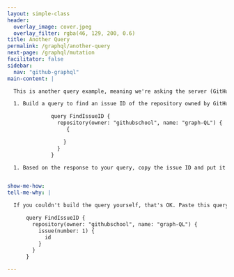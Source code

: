 ```yaml
---
layout: simple-class
header:
  overlay_image: cover.jpeg
  overlay_filter: rgba(46, 129, 200, 0.6)
title: Another Query
permalink: /graphql/another-query
next-page: /graphql/mutation
facilitator: false
sidebar:
  nav: "github-graphql"
main-content: |

  This is another query example, meaning we're asking the server (GitHub) to give us some specific information. We're asking for the ID of an issue so that we can use it when we post our information as a mutation in the next step.

  1. Build a query to find an issue ID of the repository owned by GitHubSchool named `graph-ql`. Search for the ID of issue number 1. Below is the start of the query, however, we left some of the **fields** out so you can try to build the query yourself. If you run into any issues building the query, the full code can be found in the "Tell me why" section.

              query FindIssueID {
                repository(owner: "githubschool", name: "graph-QL") {
                   {

                  }
                }
              }

  1. Based on the response to your query, copy the issue ID and put it in a safe place. We'll need it for the next step when we build a mutation.


show-me-how:
tell-me-why: |

  If you couldn't build the query yourself, that's OK. Paste this query into the explorer, and identify where you might have encountered issues while building it.

      query FindIssueID {
        repository(owner: "githubschool", name: "graph-QL") {
          issue(number: 1) {
            id
          }
        }
      }

---
```

